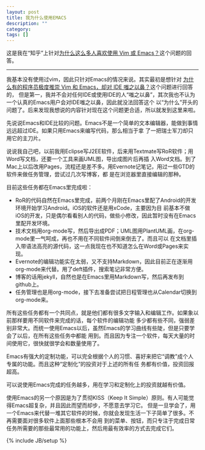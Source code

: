 ```yaml
---
layout: post
title: 我为什么使用EMACS
description: ""
category:
tags: []
---
```


这是我在“知乎”上针对[为什么这么多人喜欢使用 Vim 或 Emacs？](http://www.zhihu.com/question/19712884)这个问题的回答。

---

我基本没有使用过vim，因此只针对Emacs的情况来说。其实最初是想针对
[为什么有的程序员极度推崇 Vim 和 Emacs，却对 IDE 嗤之以鼻？](http://www.zhihu.com/question/21504638)这个问题进行回答的，
但是第一，我并不会对任何IDE或使用IDE的人“嗤之以鼻”，其次我也不认为一个认真的Emacs用户会对IDE嗤之以鼻，因此就没法回答这个
以“为什么”开头的问题了。后来发现我想说的内容针对现在这个问题更合适，所以就发到这里来啦。

先说说Emacs和IDE比较的问题。Emacs不是一个简单的文本编辑器，能做到事情远远超过IDE。如果只用Emacs来编写代码，那么相当于拿
了一把瑞士军刀却只用它的主刀片。

说说我自己吧，以前我用Eclipse写J2EE软件，后来用Textmate写RoR软件；用Word写文档，还要一个工具来画UML图，导出成图片后再插
入Word文档。到了Mac上以后改用Pages，流程还是差不多。用Evernote记笔记，用过一些GTD的软件来做任务管理，尝试过几次写博客，都
是在浏览器里直接编辑的那种。

目前这些任务都在Emacs里完成啦：

+ RoR的代码自然在Emacs里完成，前两个月刚在Emacs里配了Android的开发环境开始学习Android。iOS的软件还是用xCode，主要因为目
前基本不做iOS的开发，只是偶尔看看别人的代码，做些小修改，因此暂时没有在Emacs里配开发环境。
+ 技术文档用org-mode写，然后导出成PDF；UML图用PlantUML画，在org-mode里一气呵成，再也不用在不同软件间倒来倒去了。而且可以
  在文档里插入带语法高亮的源代码，这一点我现在也不知道怎么在Word或Pages来实现。
+ Evernote的编辑功能实在太弱，又不支持Markdown，因此目前正在逐渐用org-mode来代替。用了deft插件，搜索笔记非常方便。
+ 博客的话用jekyll，自然也是在Emacs里用Markdown写，然后再发布到github上。
+ 任务管理也是用org-mode，接下去准备尝试把日程管理也从Calendar切换到org-mode来。

所有这些任务都有一个共同点，就是他们都有很多文字输入和编辑工作。如果象以前那样要用不同软件来完成的话，每个软件的编辑功能
多少都有些不同，强弱差别非常大。而统一使用Emacs以后，虽然Emacs的学习曲线有些陡，但是只要学会了以后，在所有这些任务中都能
用到。而且因为专注一个软件，每天大量的时间使用它，很快就很学会和数量使用了。

Emacs有强大的定制功能，可以完全根据个人的习惯、喜好来把它“调教”成个人专属的功能。而且这种“定制化”的投资对于上述的所有任
务都有价值，投资回报超高。

可以说使用Emacs完成的任务越多，用在学习和定制化上的投资就越有价值。

使用Emacs的另一个原因是为了贯彻KISS（Keep It Simple）原则。有人可能觉得Emacs超复杂，并且因此而望而却步，不愿意去学习它。
但是一旦学会了，用一个Emacs来代替一堆其它软件的时候，你就会发现生活一下子简单了很多。不再需要面对很多软件上面那些根本不会用
到的菜单、按钮，而只专注于完成日常任务所需要的那些最常用的功能上，然后用最有效率的方式去完成它们。







{% include JB/setup %}
